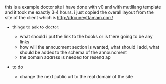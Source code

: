 this is a example doctor site i have done with v0 and with mutlilang template and it took me exactly 3-4 hours. i just copied the overall layout from the site of the client which is http://drcuneyttamam.com/

- things to ask to doctor: 
    - what should i put the link to the books or is there going to be any links
    - how will the annoucment section is wanted, what should i add, what should be added to the schema of the announcment
    - the domain address is needed for resend api

- to do 
    - change the next public url to the real domain of the site